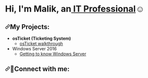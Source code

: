 <h1 dir="auto">Hi, I&apos;m Malik, an<a href="http://www.linkedin.com/in/malik-hudson">&nbsp;IT Professional</a>☺</h1>
<h2 dir="auto"><a href="https://github.com/MalikHudson/MalikHudson/edit/main/README.md#-information-technology-projects"><svg version="1.1" width="16" height="16">
            <path fill-rule="evenodd" d="M7.775 3.275a.75.75 0 001.06 1.06l1.25-1.25a2 2 0 112.83 2.83l-2.5 2.5a2 2 0 01-2.83 0 .75.75 0 00-1.06 1.06 3.5 3.5 0 004.95 0l2.5-2.5a3.5 3.5 0 00-4.95-4.95l-1.25 1.25zm-4.69 9.64a2 2 0 010-2.83l2.5-2.5a2 2 0 012.83 0 .75.75 0 001.06-1.06 3.5 3.5 0 00-4.95 0l-2.5 2.5a3.5 3.5 0 004.95 4.95l1.25-1.25a.75.75 0 00-1.06-1.06l-1.25 1.25a2 2 0 01-2.83 0z"></path>
        </svg></a>My Projects:</h2>
<ul dir="auto">
    <li><strong>osTicket (Ticketing System)</strong>
        <ul dir="auto">
            <li><a href="https://www.malikhudson.tech/projects/osticket">osTicket walkthrough</a></li>
        </ul>
    </li>
    <li>Windows Server 2016<ul dir="auto">
            <li><a href="https://www.malikhudson.tech/projects/windows-server-2016">Getting to know Windows Server</a></li>
        </ul>
    </li>
</ul>
<h2 dir="auto"><a href="https://github.com/MalikHudson/MalikHudson/edit/main/README.md#connect-with-me"><svg version="1.1" width="16" height="16">
            <path fill-rule="evenodd" d="M7.775 3.275a.75.75 0 001.06 1.06l1.25-1.25a2 2 0 112.83 2.83l-2.5 2.5a2 2 0 01-2.83 0 .75.75 0 00-1.06 1.06 3.5 3.5 0 004.95 0l2.5-2.5a3.5 3.5 0 00-4.95-4.95l-1.25 1.25zm-4.69 9.64a2 2 0 010-2.83l2.5-2.5a2 2 0 012.83 0 .75.75 0 001.06-1.06 3.5 3.5 0 00-4.95 0l-2.5 2.5a3.5 3.5 0 004.95 4.95l1.25-1.25a.75.75 0 00-1.06-1.06l-1.25 1.25a2 2 0 01-2.83 0z"></path>
        </svg></a>🤳Connect with me:</h2>
